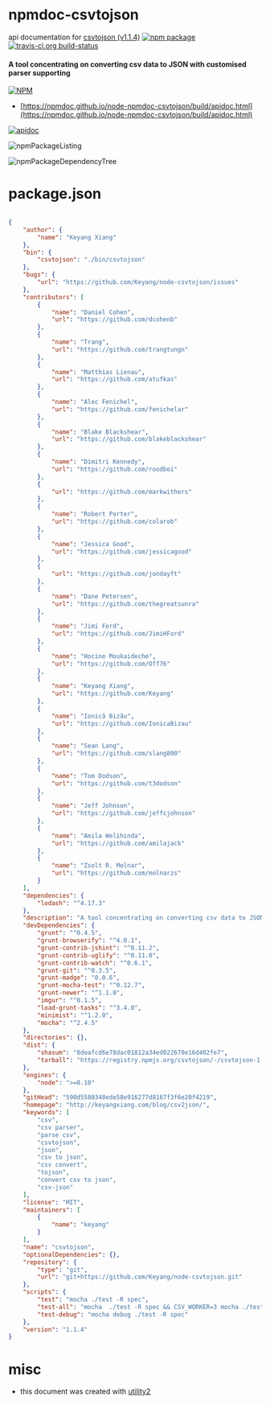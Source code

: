# npmdoc-csvtojson

api documentation for  [csvtojson (v1.1.4)](http://keyangxiang.com/blog/csv2json/)  [![npm package](https://img.shields.io/npm/v/npmdoc-csvtojson.svg?style=flat-square)](https://www.npmjs.org/package/npmdoc-csvtojson) [![travis-ci.org build-status](https://api.travis-ci.org/npmdoc/node-npmdoc-csvtojson.svg)](https://travis-ci.org/npmdoc/node-npmdoc-csvtojson)
#### A tool concentrating on converting csv data to JSON with customised parser supporting

[![NPM](https://nodei.co/npm/csvtojson.png?downloads=true&downloadRank=true&stars=true)](https://www.npmjs.com/package/csvtojson)

- [https://npmdoc.github.io/node-npmdoc-csvtojson/build/apidoc.html](https://npmdoc.github.io/node-npmdoc-csvtojson/build/apidoc.html)

[![apidoc](https://npmdoc.github.io/node-npmdoc-csvtojson/build/screenCapture.buildCi.browser.%252Ftmp%252Fbuild%252Fapidoc.html.png)](https://npmdoc.github.io/node-npmdoc-csvtojson/build/apidoc.html)

![npmPackageListing](https://npmdoc.github.io/node-npmdoc-csvtojson/build/screenCapture.npmPackageListing.svg)

![npmPackageDependencyTree](https://npmdoc.github.io/node-npmdoc-csvtojson/build/screenCapture.npmPackageDependencyTree.svg)



# package.json

```json

{
    "author": {
        "name": "Keyang Xiang"
    },
    "bin": {
        "csvtojson": "./bin/csvtojson"
    },
    "bugs": {
        "url": "https://github.com/Keyang/node-csvtojson/issues"
    },
    "contributors": [
        {
            "name": "Daniel Cohen",
            "url": "https://github.com/dcohenb"
        },
        {
            "name": "Trang",
            "url": "https://github.com/trangtungn"
        },
        {
            "name": "Matthias Lienau",
            "url": "https://github.com/atufkas"
        },
        {
            "name": "Alec Fenichel",
            "url": "https://github.com/fenichelar"
        },
        {
            "name": "Blake Blackshear",
            "url": "https://github.com/blakeblackshear"
        },
        {
            "name": "Dimitri Kennedy",
            "url": "https://github.com/roodboi"
        },
        {
            "url": "https://github.com/markwithers"
        },
        {
            "name": "Robert Porter",
            "url": "https://github.com/colarob"
        },
        {
            "name": "Jessica Good",
            "url": "https://github.com/jessicagood"
        },
        {
            "url": "https://github.com/jondayft"
        },
        {
            "name": "Dane Petersen",
            "url": "https://github.com/thegreatsunra"
        },
        {
            "name": "Jimi Ford",
            "url": "https://github.com/JimiHFord"
        },
        {
            "name": "Hocine Moukaideche",
            "url": "https://github.com/Off76"
        },
        {
            "name": "Keyang Xiang",
            "url": "https://github.com/Keyang"
        },
        {
            "name": "Ionică Bizău",
            "url": "https://github.com/IonicaBizau"
        },
        {
            "name": "Sean Lang",
            "url": "https://github.com/slang800"
        },
        {
            "name": "Tom Dodson",
            "url": "https://github.com/t3dodson"
        },
        {
            "name": "Jeff Johnson",
            "url": "https://github.com/jeffcjohnson"
        },
        {
            "name": "Amila Welihinda",
            "url": "https://github.com/amilajack"
        },
        {
            "name": "Zsolt R. Molnar",
            "url": "https://github.com/molnarzs"
        }
    ],
    "dependencies": {
        "lodash": "^4.17.3"
    },
    "description": "A tool concentrating on converting csv data to JSON with customised parser supporting",
    "devDependencies": {
        "grunt": "^0.4.5",
        "grunt-browserify": "^4.0.1",
        "grunt-contrib-jshint": "^0.11.2",
        "grunt-contrib-uglify": "^0.11.0",
        "grunt-contrib-watch": "^0.6.1",
        "grunt-git": "^0.3.5",
        "grunt-madge": "0.0.6",
        "grunt-mocha-test": "^0.12.7",
        "grunt-newer": "^1.1.0",
        "imgur": "^0.1.5",
        "load-grunt-tasks": "^3.4.0",
        "minimist": "^1.2.0",
        "mocha": "^2.4.5"
    },
    "directories": {},
    "dist": {
        "shasum": "8deafcd6e78dac01812a34ed022670e16d402fe7",
        "tarball": "https://registry.npmjs.org/csvtojson/-/csvtojson-1.1.4.tgz"
    },
    "engines": {
        "node": ">=0.10"
    },
    "gitHead": "590d5580348ede58e916277d8167f3f6e20f4219",
    "homepage": "http://keyangxiang.com/blog/csv2json/",
    "keywords": [
        "csv",
        "csv parser",
        "parse csv",
        "csvtojson",
        "json",
        "csv to json",
        "csv convert",
        "tojson",
        "convert csv to json",
        "csv-json"
    ],
    "license": "MIT",
    "maintainers": [
        {
            "name": "keyang"
        }
    ],
    "name": "csvtojson",
    "optionalDependencies": {},
    "repository": {
        "type": "git",
        "url": "git+https://github.com/Keyang/node-csvtojson.git"
    },
    "scripts": {
        "test": "mocha ./test -R spec",
        "test-all": "mocha  ./test -R spec && CSV_WORKER=3 mocha ./test -R spec ",
        "test-debug": "mocha debug ./test -R spec"
    },
    "version": "1.1.4"
}
```



# misc
- this document was created with [utility2](https://github.com/kaizhu256/node-utility2)
